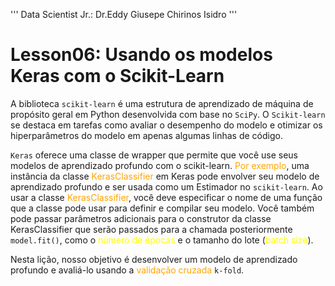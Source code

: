 '''
Data Scientist Jr.: Dr.Eddy Giusepe Chirinos Isidro
'''

# Lesson06: Usando os modelos Keras com o Scikit-Learn
A biblioteca ``scikit-learn`` é uma estrutura de aprendizado de máquina de propósito geral em 
Python desenvolvida com base no ``SciPy``. O ``Scikit-learn`` se destaca em tarefas como avaliar
o desempenho do modelo e otimizar os hiperparâmetros do modelo em apenas algumas linhas de código.

``Keras`` oferece uma classe de wrapper que permite que você use seus modelos de aprendizado profundo
com o scikit-learn. <font color="orange">Por exemplo</font>, uma instância da classe 
<font color="orange">KerasClassifier</font> em Keras pode envolver seu modelo de aprendizado
profundo e ser usada como um Estimador no ``scikit-learn``. Ao usar a classe
<font color="orange">KerasClassifier</font>, você deve especificar o nome de uma função que a
classe pode usar para definir e compilar seu modelo. Você também pode passar parâmetros adicionais
para o construtor da classe KerasClassifier que serão passados para a chamada posteriormente
``model.fit()``, como o <font color="yellow">número de épocas</font> e o tamanho do lote
(<font color="yellow">batch size</font>).


Nesta lição, nosso objetivo é desenvolver um modelo de aprendizado profundo e avaliá-lo usando
a <font color="orange">validação cruzada</font> ``k-fold``.